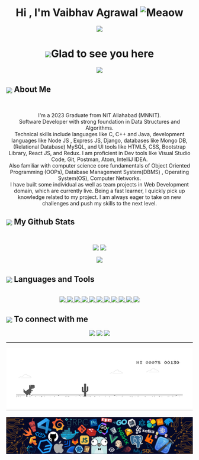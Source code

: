 <h1 align="center">Hi , I'm Vaibhav Agrawal <img src="https://i.imgur.com/veZrcC7.gif" alt="Meaow" width="50" /></h1>
<p align="center">
  <a href="https://github.com/DenverCoder1/readme-typing-svg"><img src="https://readme-typing-svg.herokuapp.com?color=FF1414&lines=Web+Developer;Tech+Enthusiast;Always+eager+to+learn+new+things&center=true&width=500&height=50"></a>
</p>

<h1 align="center"><img src="https://media.giphy.com/media/hvRJCLFzcasrR4ia7z/giphy.gif" width="35px">Glad to see you here</h1>
 
<p align="center" ><img 
 src="https://user-images.githubusercontent.com/22797857/90096358-dba16400-dd54-11ea-8e44-e181ada72661.gif" width="40%"/></p>
  
<summary><h2><img src="https://emojis.slackmojis.com/emojis/images/1471045852/841/hero.gif?1471045852" align="center"width="28" /> About Me </h2> </summary>
<br/>
<p align = "center">
  I'm a 2023 Graduate from NIT Allahabad (MNNIT).<br/> Software Developer with strong foundation in Data Structures and Algorithms.
  <br/> Technical skills include languages like C, C++ and Java, development languages like Node JS , Express JS, Django, databases like Mongo DB, (Relational Database) MySQL, and UI tools like HTML5, CSS, Bootstrap Library, React JS, and Redux. I am proficient in Dev tools like Visual Studio Code, Git, Postman, Atom, IntelliJ IDEA. <br/>Also familiar with computer science core fundamentals of Object Oriented Programming (OOPs), Database Management System(DBMS) , Operating System(OS), Computer Networks.  <br/>I have built some individual as well as team projects in Web Development domain, which are currently live. Being a fast learner, I quickly pick up knowledge related to my project. I am always eager to take on new challenges and push my skills to the next level.
</p>

<summary><h2><img src="https://emojis.slackmojis.com/emojis/images/1471045852/841/hero.gif?1471045852" align="center"width="28" /> My Github Stats</h2> </summary>
<br/>
<p align = "center">
  <img src = "https://github-readme-stats.vercel.app/api?username=Vaibhav763&show_icons=true&theme=nightowl&line_height=32">
  <img src = "https://github-readme-stats.vercel.app/api/top-langs/?username=Vaibhav763&theme=algolia">
</p>

<p align="center">
    <img height="30" src="https://komarev.com/ghpvc/?username=Vaibhav763&color=orange&style=flat-square">
</p>

<summary><h2><img src="https://emojis.slackmojis.com/emojis/images/1471045839/793/computerrage.gif?1471045839" align="center"
                width="28" /> Languages and Tools</h2></summary>

<br>
<div align="center">
    <a href="">
        <img src="https://img.shields.io/badge/HTML5-E34F26?style=for-the-badge&logo=html5&logoColor=white">
    </a>
    <a href="">
        <img src="https://img.shields.io/badge/CSS3-1572B6?style=for-the-badge&logo=css3&logoColor=white">
   </a>
    <a href="">
        <img src="https://img.shields.io/badge/JavaScript-F7DF1E?style=for-the-badge&logo=javascript&logoColor=black">
  </a>
  <a href="">
        <img src="https://img.shields.io/badge/React-20232A?style=for-the-badge&logo=react&logoColor=61DAFB">
    </a>
    <a href="">
        <img src="https://img.shields.io/badge/Node.js-339933?style=for-the-badge&logo=nodedotjs&logoColor=white">
  </a>
    <a href="">
        <img src="https://img.shields.io/badge/Express.js-000000?style=for-the-badge&logo=express&logoColor=white">
   </a>
    <a href="">
        <img src="https://img.shields.io/badge/MongoDB-4EA94B?style=for-the-badge&logo=mongodb&logoColor=white">
   </a>
    <a href="">
        <img src="https://img.shields.io/badge/MySQL-00000F?style=for-the-badge&logo=mysql&logoColor=white">
   </a>
     <a href="">
        <img src="https://img.shields.io/badge/Django-092E20?style=for-the-badge&logo=django&logoColor=green">
    </a>
    <a href="">
        <img src="https://img.shields.io/badge/Git-F05032?style=for-the-badge&logo=git&logoColor=white">
    </a>
    <a href="">
        <img src="https://img.shields.io/badge/Postman-FF6C37?style=for-the-badge&logo=Postman&logoColor=white">
    </a>

</div>

 <summary><h2><img src="https://emojis.slackmojis.com/emojis/images/1579216111/7550/pikachu_wave.gif?1579216111" align="center"
                width="28" /> To connect with me</h2></summary>

<div align = "center">

[<img src="https://img.shields.io/badge/linkedin-%230077B5.svg?&style=for-the-badge&logo=linkedin&logoColor=white" />](https://www.linkedin.com/in/agrawalvaibhavnita/)
[<img src = "https://img.shields.io/badge/Gmail-D14836?style=for-the-badge&logo=gmail&logoColor=white">](mailto:vaibhavagrawal093@gmail.com)
[<img src ="https://img.shields.io/badge/portfolio-%23.svg?&style=for-the-badge&logo=&logoColor=white%22">](https://vaibhav763.github.io/Vaibhav_Portfolio/)

</div>
<hr/>
<p align="center"><img src="https://raw.githubusercontent.com/aviraltandon21/aviraltandon21/master/dino.gif"></p>
<p align="center"><img src="https://raw.githubusercontent.com/aviraltandon21/aviraltandon21/master/footer.png"></p>
